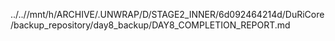 ../..//mnt/h/ARCHIVE/.UNWRAP/D/STAGE2_INNER/6d092464214d/DuRiCore/backup_repository/day8_backup/DAY8_COMPLETION_REPORT.md